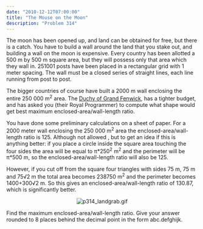 ```yaml
---
date: "2010-12-12T07:00:00"
title: "The Mouse on the Moon"
description: "Problem 314"
---
```


<p>
The moon has been opened up, and land can be obtained for free, but there is a catch. You have to build a wall around the land that you stake out, and building a wall on the moon is expensive. Every country has been allotted a 500 m by 500 m square area, but they will possess only that area which they wall in. 251001 posts have been placed in a rectangular grid with 1 meter spacing. The wall must be a closed series of straight lines, each line running from post to post.
</p>
<p>
The bigger countries of course have built a 2000 m wall enclosing the entire 250 000 m<sup>2</sup> area. The <a href="http://en.wikipedia.org/wiki/Grand_Fenwick">Duchy of Grand Fenwick</a>, has a tighter budget, and has asked you (their Royal Programmer) to compute what shape would get best maximum enclosed-area/wall-length ratio.
</p>
<p>
You have done some preliminary calculations on a sheet of paper.
For a 2000 meter wall enclosing the 250 000 m<sup>2</sup> area the
enclosed-area/wall-length ratio is 125.
Although not allowed , but to get an idea if this is anything better:  if you place a circle inside the square area touching the four sides the area will be equal to π*250<sup>2</sup> m<sup>2</sup> and the perimeter will be π*500 m, so the enclosed-area/wall-length ratio will also be 125.
</p>
<p>
However, if you cut off from the square four triangles with sides 75 m, 75 m and 75√2 m the total area becomes 238750 m<sup>2</sup> and the perimeter becomes 1400+300√2 m. So this gives an enclosed-area/wall-length ratio of 130.87, which is significantly better.
</p>
<div align="center"><img alt="p314_landgrab.gif" class="dark_img" src="/images/p314_landgrab.gif"/></div>
<p>
Find the maximum enclosed-area/wall-length ratio.
Give your answer rounded to 8 places behind the decimal point in the form abc.defghijk.
</p>

